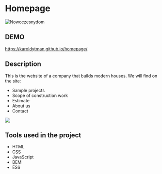 # Homepage

![Nowoczesnydom](https://encrypted-tbn0.gstatic.com/images?q=tbn:ANd9GcSpVyPx66Hq1RvQ1nH8Mc9m4MJYrUdUe8-EJA&usqp=CAU)

## DEMO

https://karoldytman.github.io/homepage/
 
 ## Description
 
 This is the website of a company that builds modern houses.
 We will find on the site:
 - Sample projects
 - Scope of construction work
 - Estimate
 - About us
 - Contact
 <img src = "https://github.com/karoldytman/homepage/blob/main/images/AnimationHomepage.gif">
 
## Tools used in the project
- HTML
- CSS
- JavaScript
- BEM
- ES6
 
 
